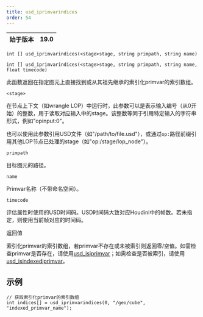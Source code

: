 ```yaml
---
title: usd_iprimvarindices
order: 54
---
```

| 始于版本 | 19.0 |
| --- | --- |

`int [] usd_iprimvarindices(<stage>stage, string primpath, string name)`

`int [] usd_iprimvarindices(<stage>stage, string primpath, string name, float timecode)`

此函数返回在指定图元上直接找到或从其祖先继承的索引化primvar的索引数组。

`<stage>`

在节点上下文（如wrangle LOP）中运行时，此参数可以是表示输入编号（从0开始）的整数，用于读取对应输入中的stage。该整数等同于引用特定输入的字符串形式，例如"opinput:0"。

也可以使用此参数引用USD文件（如"/path/to/file.usd"），或通过`op:`路径前缀引用其他LOP节点已处理的stage（如"op:/stage/lop_node"）。

`primpath`

目标图元的路径。

`name`

Primvar名称（不带命名空间）。

`timecode`

评估属性时使用的USD时间码。USD时间码大致对应Houdini中的帧数。若未指定，则使用当前帧对应的时间码。

返回值

索引化primvar的索引数组，若primvar不存在或未被索引则返回零/空值。如需检查primvar是否存在，请使用[usd_isiprimvar](./usd_isiprimvar "检查指定名称的primvar是否存在于图元或其祖先上")；如需检查是否被索引，请使用[usd_isindexediprimvar](./usd_isindexediprimvar "检查USD图元或其祖先上是否存在索引化primvar")。

## 示例

```vex
// 获取索引化primvar的索引数组
int indices[] = usd_iprimvarindices(0, "/geo/cube", "indexed_primvar_name");

```
